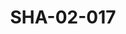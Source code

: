---
pid: SHA-02-017
title: SHA-02-017
language: en
original_label: 
rights: Sharhabil Ahmed
location_of_original: Sharhabil Ahmed
photographer_or_studio: 
scanned_from: photograph 12.2 by 16.4
_date: '1962'
location: Ethiopia, Addis Ababa
description: Band and others at Sudanese Embassy or house of ambassador
additional_notes: 
permission_display: 'yes'
on_server: 'no'
on_website: 'no'
permalink: /photopages/en/SHA-02-017
layout: photo-page
---